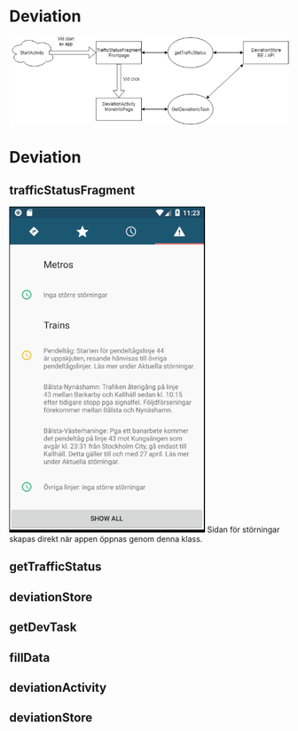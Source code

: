 # Deviation 

![alt text](./DeviationDocumentation.png)

# Deviation

## trafficStatusFragment
![alt text](./TrafficStatusFragment.PNG)
Sidan för störningar skapas direkt när appen öppnas genom denna klass.

## getTrafficStatus

## deviationStore

## getDevTask

## fillData

## deviationActivity

## deviationStore
